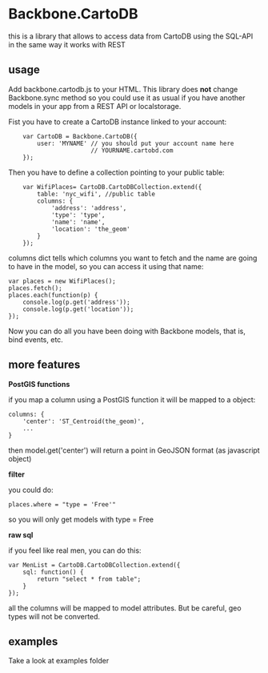
Backbone.CartoDB
================

this is a library that allows to access data from CartoDB using the SQL-API in the same way it works with REST

usage
-----

Add backbone.cartodb.js to your HTML. This library does **not** change Backbone.sync method so you could use it
as usual if you have another models in your app from a REST API or localstorage.

Fist you have to create a CartoDB instance linked to your account:

        var CartoDB = Backbone.CartoDB({
            user: 'MYNAME' // you should put your account name here
                           // YOURNAME.cartobd.com
        });

Then you have to define a collection pointing to your public table:

        var WifiPlaces= CartoDB.CartoDBCollection.extend({
            table: 'nyc_wifi', //public table
            columns: {
                'address': 'address',
                'type': 'type',
                'name': 'name',
                'location': 'the_geom'
            }
        });

columns dict tells which columns you want to fetch and the name are going to have in the model, so you can access it using that name:

    var places = new WifiPlaces();
    places.fetch();
    places.each(function(p) {
        console.log(p.get('address'));
        console.log(p.get('location'));
    });


Now you can do all you have been doing with Backbone models, that is, bind events, etc.

more features
-------------

**PostGIS functions**

if you map a column using a PostGIS function it will be mapped to a object:

    columns: {
        'center': 'ST_Centroid(the_geom)',
        ...
    }

then model.get('center') will return a point in GeoJSON format (as javascript object)

**filter**

you could do:

    places.where = "type = 'Free'"

so you will only get models with type = Free

**raw sql**

if you feel like real men, you can do this:

    var MenList = CartoDB.CartoDBCollection.extend({
        sql: function() {
            return "select * from table";
        }
    });

all the columns will be mapped to model attributes. But be careful, geo types will not be converted.

examples
--------

Take a look at examples folder





